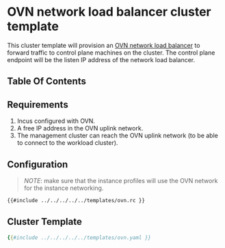 # OVN network load balancer cluster template

This cluster template will provision an [OVN network load balancer] to forward traffic to control plane machines on the cluster. The control plane endpoint will be the listen IP address of the network load balancer.

## Table Of Contents

<!-- toc -->

## Requirements

1. Incus configured with OVN.
2. A free IP address in the OVN uplink network.
3. The management cluster can reach the OVN uplink network (to be able to connect to the workload cluster).

## Configuration

> *NOTE*: make sure that the instance profiles will use the OVN network for the instance networking.

```bash
{{#include ../../../../../templates/ovn.rc }}
```

## Cluster Template

```yaml
{{#include ../../../../../templates/ovn.yaml }}
```

<!-- links -->
[OVN network load balancer]: https://linuxcontainers.org/incus/docs/main/howto/network_load_balancers/
